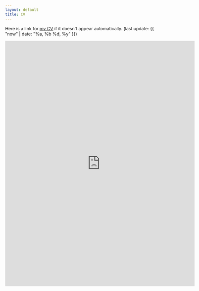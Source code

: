 ```yaml
---
layout: default
title: CV
---
```


Here is a link for [my CV](https://github.com/xiang-ji-ncsu/xiang-ji-ncsu.github.io/raw/master/CV/Ji%20CV.pdf) if it doesn't appear automatically. (last update: {{ "now" | date: "%a, %b %d, %y" }})

<div style="text-align:center">
<iframe src="http://docs.google.com/gview?url=https://github.com/xiang-ji-ncsu/xiang-ji-ncsu.github.io/raw/master/CV/Ji%20CV.pdf&embedded=true" style="width:612px; height:792px;" frameborder="0"></iframe>
</div>